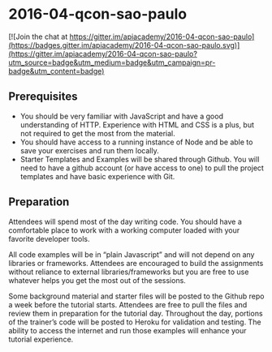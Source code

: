 # 2016-04-qcon-sao-paulo

[![Join the chat at https://gitter.im/apiacademy/2016-04-qcon-sao-paulo](https://badges.gitter.im/apiacademy/2016-04-qcon-sao-paulo.svg)](https://gitter.im/apiacademy/2016-04-qcon-sao-paulo?utm_source=badge&utm_medium=badge&utm_campaign=pr-badge&utm_content=badge)

## Prerequisites
 * You should be very familiar with JavaScript and have a good understanding of HTTP. Experience with HTML and CSS is a plus, but not required to get the most from the material.
 * You should have access to a running instance of Node and be able to save your exercises and run them locally.
 * Starter Templates and Examples will be shared through Github. You will need to have a github account (or have access to one) to pull the project templates and have basic experience with Git.
 
## Preparation
Attendees will spend most of the day writing code. You should have a comfortable place to work with a working computer loaded with your favorite developer tools.

All code examples will be in “plain Javascript” and will not depend on any libraries or frameworks. Attendees are encouraged to build the assignments without reliance to external libraries/frameworks but you are free to use whatever helps you get the most out of the sessions.

Some background material and starter files will be posted to the Github repo a week before the tutorial starts. Attendees are free to pull the files and review them in preparation for the tutorial day. Throughout the day, portions of the trainer’s code will be posted to Heroku for validation and testing. The ability to access the internet and run those examples will enhance your tutorial experience.
